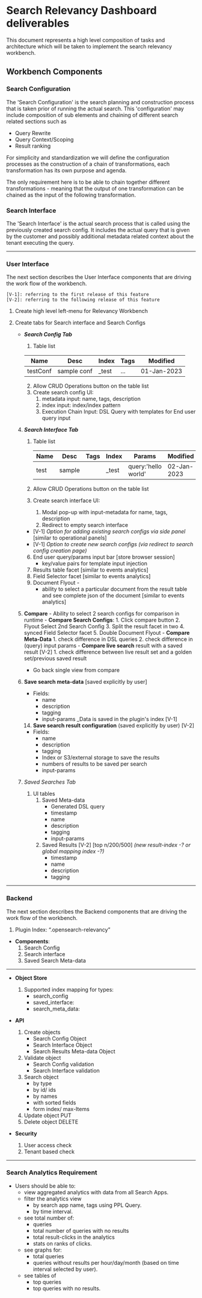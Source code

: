 # Search Relevancy Dashboard deliverables

This document represents a high level composition of tasks and architecture which will be taken to implement
the search relevancy workbench. 

##  Workbench Components

### Search Configuration
The 'Search Configuration' is the search planning and construction process that is taken prior of running the actual search.
This 'configuration' may include composition of sub elements and chaining of different search related sections such as
 - Query Rewrite 
 - Query Context/Scoping 
 - Result ranking 

For simplicity and standardization we will define the configuration processes as the construction of a chain of transformations, each transformation has its own purpose and 
agenda.

The only requirement here is to be able to chain together different transformations - meaning that the output of one transformation can be
chained as the input of the following transformation.


### Search Interface
The 'Search Interface' is the actual search process that is called using the previously created search config.
It includes the actual query that is given by the customer and possibly additional metadata related context about the tenant executing the query.

----

### User Interface
The next section describes the User Interface components that are driving the work flow of the workbench.

```text
[V-1]: referring to the first release of this feature  
[V-2]: referring to the following release of this feature  
```
   1. Create high level left-menu for Relevancy Workbench
   2. Create tabs for Search interface and Search Configs
      - ***Search Config Tab***
          1. Table list
        
        | Name  | Desc        | Index    | Tags | Modified       |
        |-------------|----------|------|----------------|--------|
        | testConf | sample conf | _test    | ...  | 01-Jan-2023    |
         
          2. Allow CRUD Operations button on the table list
          3. Create search config UI:
              1. metadata input:  name, tags, description
              2. index input:  index/index pattern
              3. Execution Chain Input: DSL Query with templates for End user query input
      
      4. ***Search Interface Tab***
          1. Table list
         
             | Name | Desc   | Tags | Index | Params              | Modified    | #Results |
             |------|--------|------|-------|---------------------|-------------|----------|
             | test | sample |      | _test | query:'hello world' | 02-Jan-2023 | 12       |
         
          3. Allow CRUD Operations button on the table list
          4. Create search interface UI:
              1. Modal pop-up with input-metadata for name, tags, description
              2. Redirect to empty search interface
          - [V-1] _Option for adding existing search configs via side panel_ [similar to operational panels]
          - [V-1] _Option to create new search configs (via redirect to search config creation page)_
          6. End user query/params input bar [store browser session]
              - key/value pairs for template input injection
          7. Results table facet [similar to events analytics]
          8. Field Selector facet [similar to events analytics]
          9. Document Flyout - 
             - ability to select a particular document from the result table and see complete json of the document [similar to events analytics]
      5. **Compare** - Ability to select 2 search configs for comparison in runtime
              - **Compare Search Configs**:
                  1. Click compare button
                  2. Flyout Select 2nd Search Config
                  3. Split the result facet in two
                  4. synced Field Selector facet
                  5. Double Document Flyout
              - **Compare Meta-Data**
                  1. check difference in DSL queries
                  2. check difference in (query) input params
              - **Compare live search** result with a saved result [V-2]
                  1. check difference between live result set and a golden set/previous saved result
          - Go back single view from compare
      6. **Save search meta-data** [saved explicitly by user]
         - Fields:
           - name
           - description
           - tagging
           - input-params
         _Data is saved in the plugin's index  [V-1]
         
         14. **Save search result configuration** (saved explicitly by user)  [V-2]
          - Fields:
              - name
              - description
              - tagging
              - Index or S3/external storage to save the results
              - numbers of results to be saved per search
              - input-params
      7. *Saved Searches Tab*
          1. UI tables 
              1. Saved Meta-data
                  - Generated DSL query
                  - timestamp
                  - name
                  - description
                  - tagging
                  - input-params
              2. Saved Results [V-2] [top n/200/500] _(new result-index -?  or global mapping index -?)_
                  - timestamp
                  - name
                  - description
                  - tagging
---
### Backend 
The next section describes the Backend components that are driving the work flow of the workbench.
   1. Plugin Index: “.opensearch-relevancy”
   
   - **Components**:
       1. Search Config
       2. Search interface
       3. Saved Search Meta-data
---
   - **Object Store**
       1. Supported index mapping for types:
          - search_config
          - saved_interface:
          - search_meta_data:
   - **API**
       1. Create objects 
          - Search Config Object
          - Search Interface Object
          - Search Results Meta-data Object
       2. Validate object
          - Search Config validation
          - Search Interface validation
       3. Search object 
           - by type
           - by id/ ids
           - by names
           - with sorted fields
           - form index/ max-Items
       4. Update object PUT
       5. Delete object  DELETE
     
   - **Security**
       1. User access check
       2. Tenant based check

---
### **Search Analytics Requirement** 

  - Users should be able to:
    - view aggregated analytics with data from all Search Apps.
    - filter the analytics view
      - by search app name, tags using PPL Query.
      - by time interval.
    - see total number of:
      - queries
      - total number of queries with no results
      - total result-clicks in the analytics
      - stats on ranks of clicks.
    - see graphs for:
      - total queries
      - queries without results per hour/day/month (based on time interval selected by user).
    - see tables of
      - top queries
      - top queries with no results.

